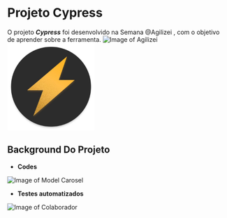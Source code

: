 # Projeto Cypress

O projeto ***Cypress*** foi desenvolvido na Semana @Agilizei , com o objetivo de aprender sobre a ferramenta. 
![Image of Agilizei](images/logo-agilizei.png=200x)
<img src="images/logo-agilizei.png" width="200">


## Background Do Projeto 

* **Codes**

![Image of Model Carosel](imagem-web-pageinicial.png)

* **Testes automatizados**

![Image of Colaborador](image-web-colaborador.png)


### 

